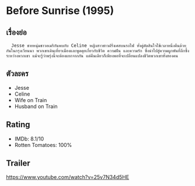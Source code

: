 # Before Sunrise (1995)

## เรื่องย่อ
      Jesse ชายหนุ่มชาวอเมริกันพบกับ Celine หญิงสาวชาวฝรั่งเศสบนรถไฟ ทั้งคู่ตัดสินใจใช้เวลาหนึ่งคืนด้วยกันในกรุงเวียนนา พวกเขาเดินเที่ยวเมืองและพูดคุยเกี่ยวกับชีวิต ความฝัน และความรัก ซึ่งนำไปสู่ความผูกพันที่ลึกซึ้งระหว่างพวกเขา แม้จะรู้ว่าพรุ่งนี้จะต้องแยกจากกัน แต่คืนเดียวก็เพียงพอที่จะเปลี่ยนแปลงชีวิตพวกเขาทั้งสองคน

## ตัวละคร
- Jesse
- Celine
- Wife on Train
- Husband on Train

## Rating
- IMDb: 8.1/10
- Rotten Tomatoes: 100%

## Trailer
https://www.youtube.com/watch?v=25v7N34d5HE